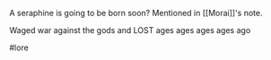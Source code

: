 A seraphine is going to be born soon?
Mentioned in [[Morai]]'s note.

Waged war against the gods and LOST ages ages ages ages ago

#lore 